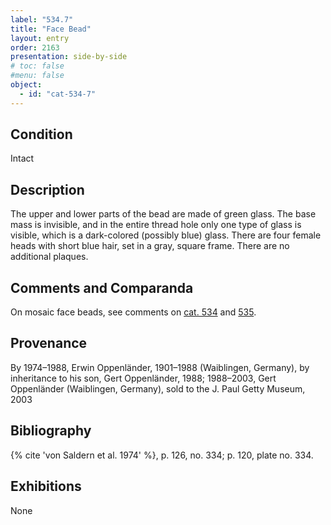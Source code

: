 ```yaml
---
label: "534.7"
title: "Face Bead"
layout: entry
order: 2163
presentation: side-by-side
# toc: false
#menu: false 
object:
  - id: "cat-534-7"
---
```


## Condition

Intact

## Description

The upper and lower parts of the bead are made of green glass. The base mass is invisible, and in the entire thread hole only one type of glass is visible, which is a dark-colored (possibly blue) glass. There are four female heads with short blue hair, set in a gray, square frame. There are no additional plaques.

## Comments and Comparanda

On mosaic face beads, see comments on [cat. 534](/catalogue/cat-534) and [535](/catalogue/cat-535).

## Provenance

By 1974–1988, Erwin Oppenländer, 1901–1988 (Waiblingen, Germany), by inheritance to his son, Gert Oppenländer, 1988; 1988–2003, Gert Oppenländer (Waiblingen, Germany), sold to the J. Paul Getty Museum, 2003

## Bibliography

{% cite 'von Saldern et al. 1974' %}, p. 126, no. 334; p. 120, plate no. 334.

## Exhibitions

None